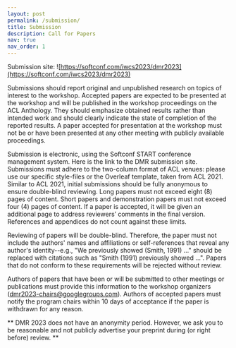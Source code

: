 ```yaml
---
layout: post
permalink: /submission/
title: Submission
description: Call for Papers
nav: true
nav_order: 1
---
```

<!-- _pages/publications.md -->
<!-- <div class="publications">
 -->
<!-- { for y in page.years }
  <h2 class="yearli">{{y}}</h2>
  { bibliography -f papers -q @*[year={{y}}]* }
{ endfor } -->

Submission site: ![https://softconf.com/iwcs2023/dmr2023](https://softconf.com/iwcs2023/dmr2023)

Submissions should report original and unpublished research on topics of interest to the workshop. Accepted papers are expected to be presented at the workshop and will be published in the workshop proceedings on the ACL Anthology. They should emphasize obtained results rather than intended work and should clearly indicate the state of completion of the reported results. A paper accepted for presentation at the workshop must not be or have been presented at any other meeting with publicly available proceedings.

Submission is electronic, using the Softconf START conference management system. Here is the link to the DMR submission site. Submissions must adhere to the two-column format of ACL venues: please use our specific style-files or the Overleaf template, taken from ACL 2021. Similar to ACL 2021, initial submissions should be fully anonymous to ensure double-blind reviewing. Long papers must not exceed eight (8) pages of content. Short papers and demonstration papers must not exceed four (4) pages of content. If a paper is accepted, it will be given an additional page to address reviewers’ comments in the final version. References and appendices do not count against these limits.

Reviewing of papers will be double-blind. Therefore, the paper must not include the authors' names and affiliations or self-references that reveal any author's identity--e.g., "We previously showed (Smith, 1991) ..." should be replaced with citations such as "Smith (1991) previously showed ...". Papers that do not conform to these requirements will be rejected without review.

Authors of papers that have been or will be submitted to other meetings or publications must provide this information to the workshop organizers (dmr2023-chairs@googlegroups.com). Authors of accepted papers must notify the program chairs within 10 days of acceptance if the paper is withdrawn for any reason.

** DMR 2023 does not have an anonymity period. However, we ask you to be reasonable and not publicly advertise your preprint during (or right before) review. **


